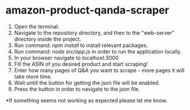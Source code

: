 # amazon-product-qanda-scraper

1. Open the terminal.
2. Navigate to the repository directory, and then to the "web-server" directory inside the project.
3. Run command: *npm install* to install relevant packages.
4. Run command: *node src/app.js* in order to run the application locally.
5. In your browser navigate to localhost:3000
6. Fill the ASIN of you desired product and start scraping!
7. Enter how many pages of Q&A you want to scrape - more pages it will take more time.
8. Wait untill the button for getting the json file will be enabled.
9. Press the button in order to navigate to the json file.

*If something seems not working as expected please let me know.
